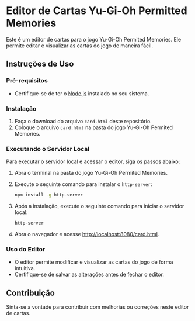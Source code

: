 # Editor de Cartas Yu-Gi-Oh Permitted Memories

Este é um editor de cartas para o jogo Yu-Gi-Oh Permited Memories. Ele permite editar e visualizar as cartas do jogo de maneira fácil.

## Instruções de Uso

### Pré-requisitos

- Certifique-se de ter o [Node.js](https://nodejs.org/) instalado no seu sistema.

### Instalação

1. Faça o download do arquivo `card.html` deste repositório.
2. Coloque o arquivo `card.html` na pasta do jogo Yu-Gi-Oh Permited Memories.

### Executando o Servidor Local

Para executar o servidor local e acessar o editor, siga os passos abaixo:

1. Abra o terminal na pasta do jogo Yu-Gi-Oh Permited Memories.
2. Execute o seguinte comando para instalar o `http-server`:

    ```bash
    npm install -g http-server
    ```

3. Após a instalação, execute o seguinte comando para iniciar o servidor local:

    ```bash
    http-server
    ```

4. Abra o navegador e acesse [http://localhost:8080/card.html](http://localhost:8080/card.html).

### Uso do Editor

- O editor permite modificar e visualizar as cartas do jogo de forma intuitiva.
- Certifique-se de salvar as alterações antes de fechar o editor.

## Contribuição

Sinta-se à vontade para contribuir com melhorias ou correções neste editor de cartas.

